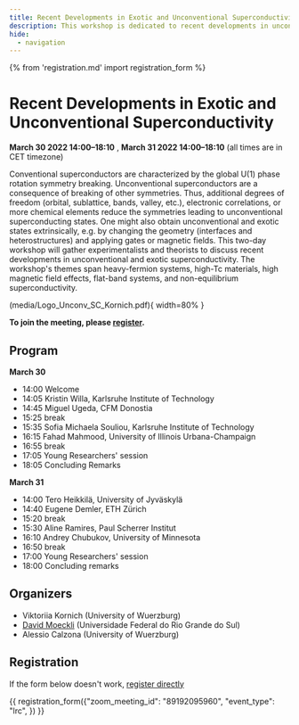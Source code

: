 ```yaml
---
title: Recent Developments in Exotic and Unconventional Superconductivity
description: This workshop is dedicated to recent developments in unconventional and non-equilibrium superconductivity and superconductivity in exotic systems, e.g. flat-band systems.
hide:
  - navigation
---
```

{% from 'registration.md' import registration_form %}
# Recent Developments in Exotic and Unconventional Superconductivity
**<time data-format="MMMM D YYYY H:mm" datetime="2022-03-30T12:00:00+00:00">March 30 2022 14:00</time>–<time data-format="H:mm" datetime="2022-03-30T18:10:00+00:00">18:10</time>** , **<time data-format="MMMM D YYYY H:mm" datetime="2022-03-31T12:00:00+00:00">March 31 2022 14:00</time>–<time data-format="H:mm" datetime="2022-03-31T18:10:00+00:00">18:10</time>** (all times are in <span id="timezone">CET</span> timezone)

Conventional superconductors are characterized by the global U(1) phase rotation symmetry breaking. Unconventional superconductors are a consequence of breaking of other symmetries. Thus, additional degrees of freedom (orbital, sublattice, bands, valley, etc.), electronic correlations, or more chemical elements reduce the symmetries leading to unconventional superconducting states. One might also obtain unconventional and exotic states extrinsically, e.g. by changing the geometry (interfaces and heterostructures) and applying gates or magnetic fields. This two-day workshop will gather experimentalists and theorists to discuss recent developments in unconventional and exotic superconductivity. The workshop's themes span heavy-fermion systems, high-Tc materials, high magnetic field effects, flat-band systems, and non-equilibrium superconductivity. 

(media/Logo_Unconv_SC_Kornich.pdf){ width=80% } 

**To join the meeting, please [register](#registration).**

## Program

**<time data-format="MMMM D" datetime="2021-03-30T14:00:00+00:00">March 30</time>**

- <time data-format="H:mm" datetime="2022-03-30T14:00:00+00:00">14:00</time> Welcome
- <time data-format="H:mm" datetime="2022-03-30T14:05:00+00:00">14:05</time> Kristin Willa, Karlsruhe Institute of Technology
- <time data-format="H:mm" datetime="2022-03-30T14:45:00+00:00">14:45</time> Miguel Ugeda, CFM Donostia
- <time data-format="H:mm" datetime="2022-03-30T15:25:00+00:00">15:25</time> break
- <time data-format="H:mm" datetime="2022-03-30T15:35:00+00:00">15:35</time> Sofia Michaela Souliou, Karlsruhe Institute of Technology
- <time data-format="H:mm" datetime="2022-03-30T16:15:00+00:00">16:15</time> Fahad Mahmood, University of Illinois Urbana-Champaign
- <time data-format="H:mm" datetime="2022-03-30T16:55:00+00:00">16:55</time> break
- <time data-format="H:mm" datetime="2022-03-30T17:05:00+00:00">17:05</time> Young Researchers' session
- <time data-format="H:mm" datetime="2022-03-30T18:05:00+00:00">18:05</time> Concluding Remarks

**<time data-format="MMMM D" datetime="2021-03-31T14:00:00+00:00">March 31</time>**

- <time data-format="H:mm" datetime="2022-03-31T14:00:00+00:00">14:00</time> Tero Heikkilä, University of Jyväskylä
- <time data-format="H:mm" datetime="2022-03-31T14:40:00+00:00">14:40</time> Eugene Demler, ETH Zürich
- <time data-format="H:mm" datetime="2022-03-31T15:20:00+00:00">15:20</time> break
- <time data-format="H:mm" datetime="2022-03-31T15:30:00+00:00">15:30</time> Aline Ramires, Paul Scherrer Institut
- <time data-format="H:mm" datetime="2022-03-31T16:10:00+00:00">16:10</time> Andrey Chubukov, University of Minnesota
- <time data-format="H:mm" datetime="2022-03-31T16:50:00+00:00">16:50</time> break
- <time data-format="H:mm" datetime="2022-03-31T17:00:00+00:00">17:00</time> Young Researchers' session
- <time data-format="H:mm" datetime="2022-03-31T17:00:00+00:00">18:00</time> Concluding remarks


## Organizers

* Viktoriia Kornich (University of Wuerzburg)
* [David Moeckli](https://sites.google.com/view/mockli/) (Universidade Federal do Rio Grande do Sul)
* Alessio Calzona (University of Wuerzburg)

<!-- If you have any questions, you may reach us via your_email@virtualscienceforum.org -->

## Registration

If the form below doesn't work, [register directly](https://virtualscienceforum-org.zoom.us/meeting/register/tZ0sfuuopz4jHNTVEei8tOZmrFgr3j0mcs0k)

{{ registration_form({"zoom_meeting_id": "89192095960", "event_type": "lrc", }) }}
